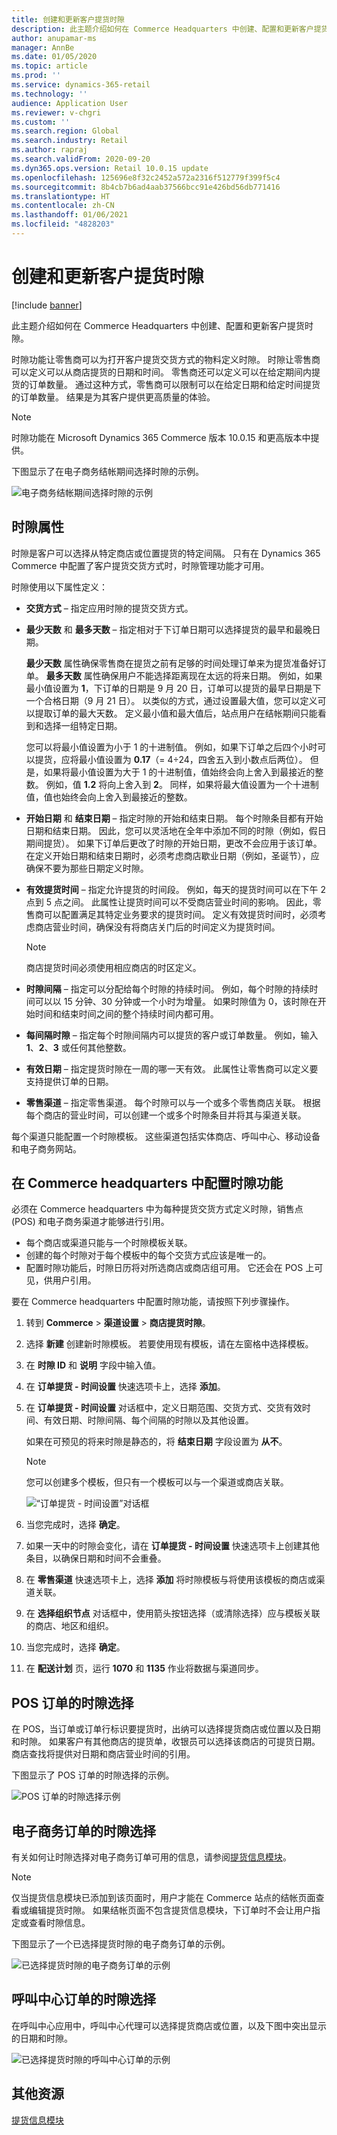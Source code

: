 ```yaml
---
title: 创建和更新客户提货时隙
description: 此主题介绍如何在 Commerce Headquarters 中创建、配置和更新客户提货时隙。
author: anupamar-ms
manager: AnnBe
ms.date: 01/05/2020
ms.topic: article
ms.prod: ''
ms.service: dynamics-365-retail
ms.technology: ''
audience: Application User
ms.reviewer: v-chgri
ms.custom: ''
ms.search.region: Global
ms.search.industry: Retail
ms.author: rapraj
ms.search.validFrom: 2020-09-20
ms.dyn365.ops.version: Retail 10.0.15 update
ms.openlocfilehash: 125696e8f32c2452a572a2316f512779f399f5c4
ms.sourcegitcommit: 8b4cb7b6ad4aab37566bcc91e426bd56db771416
ms.translationtype: HT
ms.contentlocale: zh-CN
ms.lasthandoff: 01/06/2021
ms.locfileid: "4828203"
---
```

# <a name="create-and-update-time-slots-for-customer-pickup"></a>创建和更新客户提货时隙

[!include [banner](../../includes/banner.md)]

此主题介绍如何在 Commerce Headquarters 中创建、配置和更新客户提货时隙。

时隙功能让零售商可以为打开客户提货交货方式的物料定义时隙。 时隙让零售商可以定义可以从商店提货的日期和时间。 零售商还可以定义可以在给定期间内提货的订单数量。 通过这种方式，零售商可以限制可以在给定日期和给定时间提货的订单数量。 结果是为其客户提供更高质量的体验。

> [!NOTE]
> 时隙功能在 Microsoft Dynamics 365 Commerce 版本 10.0.15 和更高版本中提供。

下图显示了在电子商务结帐期间选择时隙的示例。

![电子商务结帐期间选择时隙的示例](../dev-itpro/media/Curbside_timeslot_eCommerce.PNG)

## <a name="time-slot-properties"></a>时隙属性

时隙是客户可以选择从特定商店或位置提货的特定间隔。 只有在 Dynamics 365 Commerce 中配置了客户提货交货方式时，时隙管理功能才可用。

时隙使用以下属性定义：

- **交货方式** – 指定应用时隙的提货交货方式。
- **最少天数** 和 **最多天数** – 指定相对于下订单日期可以选择提货的最早和最晚日期。 

    **最少天数** 属性确保零售商在提货之前有足够的时间处理订单来为提货准备好订单。 **最多天数** 属性确保用户不能选择距离现在太远的将来日期。 例如，如果最小值设置为 **1**，下订单的日期是 9 月 20 日，订单可以提货的最早日期是下一个合格日期（9 月 21 日）。 以类似的方式，通过设置最大值，您可以定义可以提取订单的最大天数。 定义最小值和最大值后，站点用户在结帐期间只能看到和选择一组特定日期。

    您可以将最小值设置为小于 1 的十进制值。 例如，如果下订单之后四个小时可以提货，应将最小值设置为 **0.17**（= 4÷24，四舍五入到小数点后两位）。 但是，如果将最小值设置为大于 1 的十进制值，值始终会向上舍入到最接近的整数。 例如，值 **1.2** 将向上舍入到 **2**。 同样，如果将最大值设置为一个十进制值，值也始终会向上舍入到最接近的整数。 

- **开始日期** 和 **结束日期** – 指定时隙的开始和结束日期。 每个时隙条目都有开始日期和结束日期。 因此，您可以灵活地在全年中添加不同的时隙（例如，假日期间提货）。 如果下订单后更改了时隙的开始日期，更改不会应用于该订单。 在定义开始日期和结束日期时，必须考虑商店歇业日期（例如，圣诞节），应确保不要为那些日期定义时隙。
- **有效提货时间** – 指定允许提货的时间段。 例如，每天的提货时间可以在下午 2 点到 5 点之间。 此属性让提货时间可以不受商店营业时间的影响。 因此，零售商可以配置满足其特定业务要求的提货时间。 定义有效提货时间时，必须考虑商店营业时间，确保没有将商店关门后的时间定义为提货时间。

    > [!NOTE]
    > 商店提货时间必须使用相应商店的时区定义。

- **时隙间隔** – 指定可以分配给每个时隙的持续时间。 例如，每个时隙的持续时间可以以 15 分钟、30 分钟或一个小时为增量。 如果时隙值为 0，该时隙在开始时间和结束时间之间的整个持续时间内都可用。
- **每间隔时隙** – 指定每个时隙间隔内可以提货的客户或订单数量。 例如，输入 **1**、**2**、**3** 或任何其他整数。
- **有效日期** – 指定提货时隙在一周的哪一天有效。 此属性让零售商可以定义要支持提供订单的日期。
- **零售渠道** – 指定零售渠道。 每个时隙可以与一个或多个零售商店关联。 根据每个商店的营业时间，可以创建一个或多个时隙条目并将其与渠道关联。 

<!-- ![HQ Timeslot overview](../dev-itpro/media/Curbside_timeslot_Settings_overview.PNG) -->

每个渠道只能配置一个时隙模板。 这些渠道包括实体商店、呼叫中心、移动设备和电子商务网站。

## <a name="configure-the-time-slot-feature-in-commerce-headquarters"></a>在 Commerce headquarters 中配置时隙功能

必须在 Commerce headquarters 中为每种提货交货方式定义时隙，销售点 (POS) 和电子商务渠道才能够进行引用。

- 每个商店或渠道只能与一个时隙模板关联。
- 创建的每个时隙对于每个模板中的每个交货方式应该是唯一的。
- 配置时隙功能后，时隙日历将对所选商店或商店组可用。 它还会在 POS 上可见，供用户引用。

要在 Commerce headquarters 中配置时隙功能，请按照下列步骤操作。

1. 转到 **Commerce** \> **渠道设置** \> **商店提货时隙**。
1. 选择 **新建** 创建新时隙模板。 若要使用现有模板，请在左窗格中选择模板。
1. 在 **时隙 ID** 和 **说明** 字段中输入值。
1. 在 **订单提货 - 时间设置** 快速选项卡上，选择 **添加**。
1. 在 **订单提货 - 时间设置** 对话框中，定义日期范围、交货方式、交货有效时间、有效日期、时隙间隔、每个间隔的时隙以及其他设置。

    如果在可预见的将来时隙是静态的，将 **结束日期** 字段设置为 **从不**。

    > [!NOTE]
    > 您可以创建多个模板，但只有一个模板可以与一个渠道或商店关联。

    ![“订单提货 - 时间设置”对话框](../dev-itpro/media/Curbside_timeslot_Settings_Page.PNG)

1. 当您完成时，选择 **确定**。
1. 如果一天中的时隙会变化，请在 **订单提货 - 时间设置** 快速选项卡上创建其他条目，以确保日期和时间不会重叠。
1. 在 **零售渠道** 快速选项卡上，选择 **添加** 将时隙模板与将使用该模板的商店或渠道关联。
1. 在 **选择组织节点** 对话框中，使用箭头按钮选择（或清除选择）应与模板关联的商店、地区和组织。

    <!-- ![HQ Timeslot overview](../dev-itpro/media/Curbside_timeslot_Settings_overview.PNG) -->

1. 当您完成时，选择 **确定**。
1. 在 **配送计划** 页，运行 **1070** 和 **1135** 作业将数据与渠道同步。

## <a name="time-slot-selection-for-pos-orders"></a>POS 订单的时隙选择

在 POS，当订单或订单行标识要提货时，出纳可以选择提货商店或位置以及日期和时隙。 如果客户有其他商店的提货单，收银员可以选择该商店的可提货日期。 商店查找将提供对日期和商店营业时间的引用。

下图显示了 POS 订单的时隙选择的示例。

![POS 订单的时隙选择示例](../dev-itpro/media/Curbside_timeslot_POS.png)

## <a name="time-slot-selection-for-e-commerce-orders"></a>电子商务订单的时隙选择

有关如何让时隙选择对电子商务订单可用的信息，请参阅[提货信息模块](../pickup-info-module.md)。

> [!NOTE]
> 仅当提货信息模块已添加到该页面时，用户才能在 Commerce 站点的结帐页面查看或编辑提货时隙。 如果结帐页面不包含提货信息模块，下订单时不会让用户指定或查看时隙信息。

下图显示了一个已选择提货时隙的电子商务订单的示例。

![已选择提货时隙的电子商务订单的示例](../dev-itpro/media/Curbside_timeslot_eCommerce_checkoutsummary.PNG)

## <a name="time-slot-selection-for-call-center-orders"></a>呼叫中心订单的时隙选择

在呼叫中心应用中，呼叫中心代理可以选择提货商店或位置，以及下图中突出显示的日期和时隙。

![已选择提货时隙的呼叫中心订单的示例](../dev-itpro/media/Curbside_timeslot_callcenter.png)

## <a name="additional-resources"></a>其他资源

[提货信息模块](../pickup-info-module.md)

